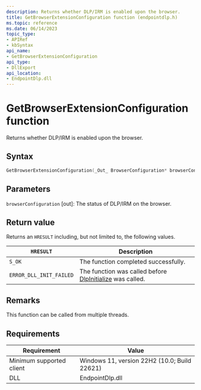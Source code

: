 ```yaml
---
description: Returns whether DLP/IRM is enabled upon the browser.
title: GetBrowserExtensionConfiguration function (endpointdlp.h)
ms.topic: reference
ms.date: 06/14/2023
topic_type: 
- APIRef
- kbSyntax
api_name: 
- GetBrowserExtensionConfiguration
api_type: 
- DllExport
api_location: 
- EndpointDlp.dll
---
```


# GetBrowserExtensionConfiguration function

Returns whether DLP/IRM is enabled upon the browser.

## Syntax

```C++
GetBrowserExtensionConfiguration(_Out_ BrowserConfiguration* browserConfiguration);
```

## Parameters

`browserConfiguration` [out]: The status of DLP/IRM on the browser.

## Return value

Returns an `HRESULT` including, but not limited to, the following values.

| `HRESULT` | Description |
|---------|-------------|
| `S_OK` | The function completed successfully. |
| `ERROR_DLL_INIT_FAILED` | The function was called before [DlpInitialize](endpointdlp-dlpinitialize.md) was called. |


## Remarks

This function can be called from multiple threads.

## Requirements


| Requirement          |    Value                   |
|-------------------------------------|-----------------------------------------------------------------------------------------|
| Minimum supported client<br/> | Windows 11, version 22H2 (10.0; Build 22621)           |
| DLL<br/>                      | EndpointDlp.dll |